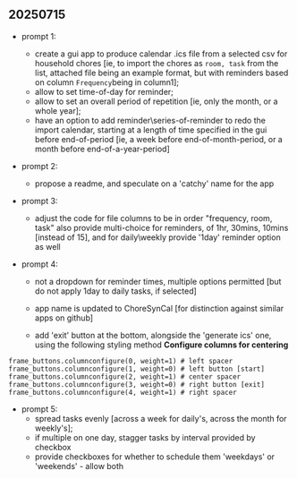 ## 20250715

- prompt 1:
    - create a gui app to produce calendar .ics file from a selected csv for household chores [ie, to import the chores as `room, task` from the list, attached file being an example format, but with reminders based on column `Frequency`being in column1];
    - allow to set time-of-day for reminder;
    - allow to set an overall period of repetition [ie, only the month, or a whole year];
    - have an option to add reminder\series-of-reminder to redo the import calendar, starting at a length of time specified in the gui before end-of-period [ie, a week before end-of-month-period, or a month before end-of-a-year-period]

- prompt 2:
    - propose a readme, and speculate on a 'catchy' name for the app

- prompt 3:
    - adjust the code for file columns to be in order "frequency, room, task"
also provide multi-choice for reminders, of 1hr, 30mins, 10mins [instead of 15], and for daily\weekly provide '1day' reminder option as well

- prompt 4:
    - not a dropdown for reminder times, multiple options permitted [but do not apply 1day to daily tasks, if selected]
    - app name is updated to ChoreSynCal [for distinction against similar apps on github]

    - add 'exit' button at the bottom, alongside the 'generate ics' one, using the following styling method
    **Configure columns for centering**
```
frame_buttons.columnconfigure(0, weight=1) # left spacer
frame_buttons.columnconfigure(1, weight=0) # left button [start]
frame_buttons.columnconfigure(2, weight=1) # center spacer
frame_buttons.columnconfigure(3, weight=0) # right button [exit]
frame_buttons.columnconfigure(4, weight=1) # right spacer
```

- prompt 5:
    - spread tasks evenly [across a week for daily's, across the month for weekly's];
    - if multiple on one day, stagger tasks by interval provided by checkbox
    - provide checkboxes for whether to schedule them 'weekdays' or 'weekends' - allow both